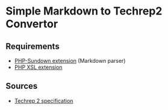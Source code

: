 # Simple Markdown to Techrep2 Convertor

## Requirements

- [PHP-Sundown extension](https://github.com/chobie/php-sundown) (Markdown parser)
- [PHP XSL extension](http://www.php.net/manual/en/book.xsl.php)

## Sources

- [Techrep 2 specification](http://archiv.cesnet.cz/doc/techzpravy/2010/techrep2/)